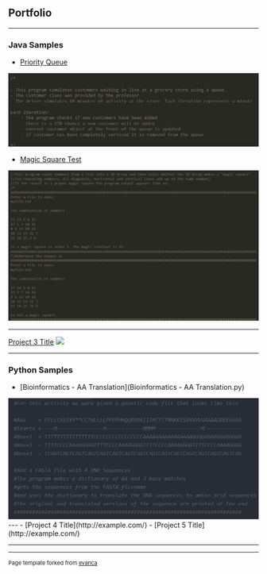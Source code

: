 ## Portfolio

---

### Java Samples 

- [Priority Queue](PriorityQueue.java)
<img src="images/priority_queue.png?raw=true"/>

- [Magic Square Test](MagicSquareProjectV2.java)
<img src="images/MagicSquareProject.png?raw=true"/>

---
[Project 3 Title](http://example.com/)
<img src="images/dummy_thumbnail.jpg?raw=true"/>

---

### Python Samples 

- [Bioinformatics - AA Translation](Bioinformatics - AA Translation.py)
<img src="images/Bioinformatics_AAtranslation.png?raw=true"/>
---
- [Project 4 Title](http://example.com/)
- [Project 5 Title](http://example.com/)

---




---
<p style="font-size:11px">Page template forked from <a href="https://github.com/evanca/quick-portfolio">evanca</a></p>
<!-- Remove above link if you don't want to attibute -->
